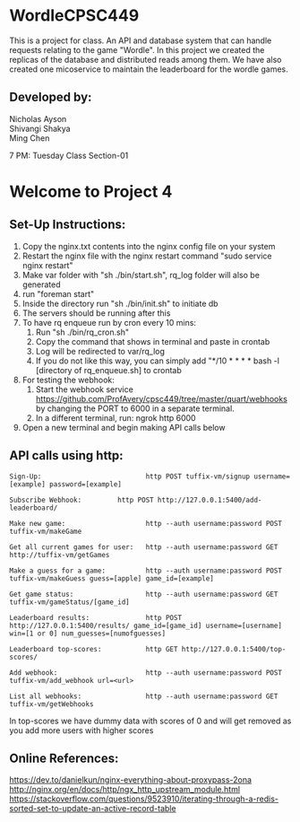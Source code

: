 # WordleCPSC449
This is a project for class. An API and database system that can handle requests relating to the game "Wordle".
In this project we created the replicas of the database and distributed reads among them.
We have also created one micoservice to maintain the leaderboard for the wordle games.

## Developed by:      
Nicholas Ayson   
Shivangi Shakya   
Ming Chen


7 PM: Tuesday Class
Section-01         


# Welcome to Project 4

## Set-Up Instructions:

1) Copy the nginx.txt contents into the nginx config file on your system
2) Restart the nginx file with the nginx restart command "sudo service nginx restart"
3) Make var folder with "sh ./bin/start.sh", rq_log folder will also be generated
4) run "foreman start"
5) Inside the directory run "sh ./bin/init.sh" to initiate db
6) The servers should be running after this
7) To have rq enqueue run by cron every 10 mins:  
   1. Run "sh ./bin/rq_cron.sh"
   2. Copy the command that shows in terminal and paste in crontab
   3. Log will be redirected to var/rq_log
   4. If you do not like this way, you can simply add "*/10 * * * * bash -l [directory of rq_enqueue.sh] to crontab
8) For testing the webhook:  
   1. Start the webhook service https://github.com/ProfAvery/cpsc449/tree/master/quart/webhooks by changing the PORT to 6000 in a separate terminal.
   2. In a different terminal, run: ngrok http 6000
9) Open a new terminal and begin making API calls below


## API calls using http:

	Sign-Up:                          http POST tuffix-vm/signup username=[example] password=[example]
	
	Subscribe Webhook:		   http POST http://127.0.0.1:5400/add-leaderboard/

	Make new game:                    http --auth username:password POST tuffix-vm/makeGame

	Get all current games for user:   http --auth username:password GET  http://tuffix-vm/getGames

	Make a guess for a game:          http --auth username:password POST tuffix-vm/makeGuess guess=[apple] game_id=[example]

	Get game status:                  http --auth username:password GET tuffix-vm/gameStatus/[game_id]

	Leaderboard results:              http POST http://127.0.0.1:5400/results/ game_id=[game_id] username=[username] win=[1 or 0] num_guesses=[numofguesses]

	Leaderboard top-scores:           http GET http://127.0.0.1:5400/top-scores/
	
	Add webhook:                      http --auth username:password POST tuffix-vm/add_webhook url=<url>
	
	List all webhooks:                http --auth username:password GET tuffix-vm/getWebhooks

In top-scores we have dummy data with scores of 0 and will get removed as you add more users with higher scores



## Online References:
https://dev.to/danielkun/nginx-everything-about-proxypass-2ona
http://nginx.org/en/docs/http/ngx_http_upstream_module.html
https://stackoverflow.com/questions/9523910/iterating-through-a-redis-sorted-set-to-update-an-active-record-table
